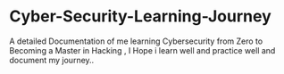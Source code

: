 # Cyber-Security-Learning-Journey
A detailed Documentation of me learning Cybersecurity from Zero to Becoming a Master in Hacking , I Hope i learn well and practice well and document my journey..

